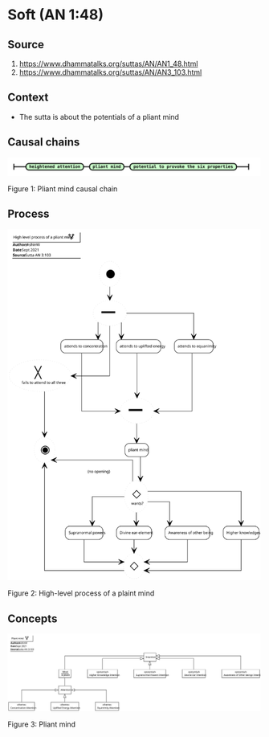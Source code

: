 # Soft (AN 1:48)

## Source
1. https://www.dhammatalks.org/suttas/AN/AN1_48.html
2. https://www.dhammatalks.org/suttas/AN/AN3_103.html


## Context
* The sutta is about the potentials of a pliant mind


## Causal chains

![Pliant mind causal chain](./Pliant-mind-causal-chain.svg)

Figure 1: Pliant mind causal chain


## Process

![High-level process of a plaint mind](./High-level-process-of-a-plaint-mind.svg)

Figure 2: High-level process of a plaint mind


## Concepts

![Pliant mind](./Pliant-mind.svg)

Figure 3: Pliant mind
